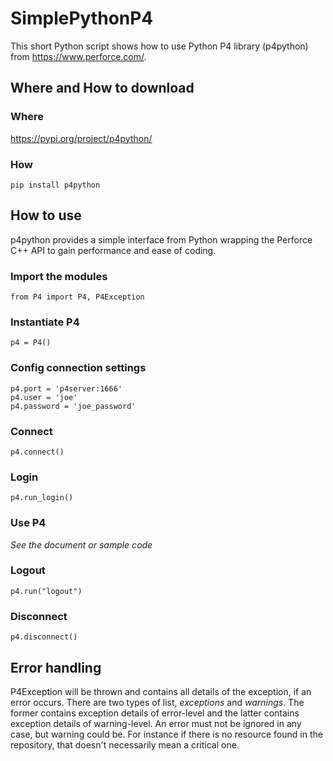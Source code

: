 # SimplePythonP4
This short Python script shows how to use Python P4 library (p4python) from https://www.perforce.com/.

## Where and How to download
### Where
https://pypi.org/project/p4python/
### How
`pip install p4python`

## How to use
p4python provides a simple interface from Python wrapping the Perforce C++ API to gain performance and ease of coding.
### Import the modules
`from P4 import P4, P4Exception`

### Instantiate P4
`p4 = P4()`

### Config connection settings
```
p4.port = 'p4server:1666'
p4.user = 'joe'
p4.password = 'joe_password'
```

### Connect
`p4.connect()`
 
### Login
`p4.run_login()`

### Use P4 
*See the document or sample code*

### Logout
`p4.run("logout")`

### Disconnect
`p4.disconnect()`

## Error handling
P4Exception will be thrown and contains all details of the exception, if an error occurs.
There are two types of list, *exceptions* and *warnings*. The former contains exception details of error-level and the latter contains exception details of warning-level. An error must not be ignored in any case, but warning could be. 
For instance if there is no resource found in the repository, that doesn't necessarily mean a critical one.

